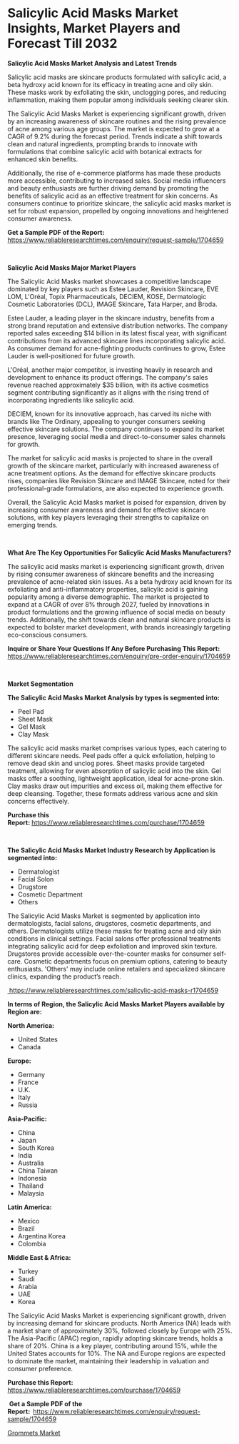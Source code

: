 <p><h1>Salicylic Acid Masks Market Insights, Market Players and Forecast Till 2032</h1></p><p><strong>Salicylic Acid Masks Market Analysis and Latest Trends</strong></p>
<p><p>Salicylic acid masks are skincare products formulated with salicylic acid, a beta hydroxy acid known for its efficacy in treating acne and oily skin. These masks work by exfoliating the skin, unclogging pores, and reducing inflammation, making them popular among individuals seeking clearer skin. </p><p>The Salicylic Acid Masks Market is experiencing significant growth, driven by an increasing awareness of skincare routines and the rising prevalence of acne among various age groups. The market is expected to grow at a CAGR of 9.2% during the forecast period. Trends indicate a shift towards clean and natural ingredients, prompting brands to innovate with formulations that combine salicylic acid with botanical extracts for enhanced skin benefits. </p><p>Additionally, the rise of e-commerce platforms has made these products more accessible, contributing to increased sales. Social media influencers and beauty enthusiasts are further driving demand by promoting the benefits of salicylic acid as an effective treatment for skin concerns. As consumers continue to prioritize skincare, the salicylic acid masks market is set for robust expansion, propelled by ongoing innovations and heightened consumer awareness.</p></p>
<p><strong>Get a Sample PDF of the Report:&nbsp;</strong> <a href="https://www.reliableresearchtimes.com/enquiry/request-sample/1704659?utm_campaign=3167&utm_medium=2&utm_source=Github&utm_content=ia&utm_term=27032025&utm_id=salicylic-acid-masks">https://www.reliableresearchtimes.com/enquiry/request-sample/1704659</a></p>
<p>&nbsp;</p>
<p><strong>Salicylic Acid Masks Major Market Players</strong></p>
<p><p>The Salicylic Acid Masks market showcases a competitive landscape dominated by key players such as Estee Lauder, Revision Skincare, EVE LOM, L'Oréal, Topix Pharmaceuticals, DECIEM, KOSE, Dermatologic Cosmetic Laboratories (DCL), IMAGE Skincare, Tata Harper, and Broda. </p><p>Estee Lauder, a leading player in the skincare industry, benefits from a strong brand reputation and extensive distribution networks. The company reported sales exceeding $14 billion in its latest fiscal year, with significant contributions from its advanced skincare lines incorporating salicylic acid. As consumer demand for acne-fighting products continues to grow, Estee Lauder is well-positioned for future growth.</p><p>L'Oréal, another major competitor, is investing heavily in research and development to enhance its product offerings. The company's sales revenue reached approximately $35 billion, with its active cosmetics segment contributing significantly as it aligns with the rising trend of incorporating ingredients like salicylic acid. </p><p>DECIEM, known for its innovative approach, has carved its niche with brands like The Ordinary, appealing to younger consumers seeking effective skincare solutions. The company continues to expand its market presence, leveraging social media and direct-to-consumer sales channels for growth. </p><p>The market for salicylic acid masks is projected to share in the overall growth of the skincare market, particularly with increased awareness of acne treatment options. As the demand for effective skincare products rises, companies like Revision Skincare and IMAGE Skincare, noted for their professional-grade formulations, are also expected to experience growth.</p><p>Overall, the Salicylic Acid Masks market is poised for expansion, driven by increasing consumer awareness and demand for effective skincare solutions, with key players leveraging their strengths to capitalize on emerging trends.</p></p>
<p>&nbsp;</p>
<p><strong>What Are The Key Opportunities For Salicylic Acid Masks Manufacturers?</strong></p>
<p><p>The salicylic acid masks market is experiencing significant growth, driven by rising consumer awareness of skincare benefits and the increasing prevalence of acne-related skin issues. As a beta hydroxy acid known for its exfoliating and anti-inflammatory properties, salicylic acid is gaining popularity among a diverse demographic. The market is projected to expand at a CAGR of over 8% through 2027, fueled by innovations in product formulations and the growing influence of social media on beauty trends. Additionally, the shift towards clean and natural skincare products is expected to bolster market development, with brands increasingly targeting eco-conscious consumers.</p></p>
<p><strong>Inquire or Share Your Questions If Any Before Purchasing This Report:</strong> <a href="https://www.reliableresearchtimes.com/enquiry/pre-order-enquiry/1704659?utm_campaign=3167&utm_medium=2&utm_source=Github&utm_content=ia&utm_term=27032025&utm_id=salicylic-acid-masks">https://www.reliableresearchtimes.com/enquiry/pre-order-enquiry/1704659</a></p>
<p>&nbsp;</p>
<p><strong>Market Segmentation</strong></p>
<p><strong>The Salicylic Acid Masks Market Analysis by types is segmented into:</strong></p>
<p><ul><li>Peel Pad</li><li>Sheet Mask</li><li>Gel Mask</li><li>Clay Mask</li></ul></p>
<p><p>The salicylic acid masks market comprises various types, each catering to different skincare needs. Peel pads offer a quick exfoliation, helping to remove dead skin and unclog pores. Sheet masks provide targeted treatment, allowing for even absorption of salicylic acid into the skin. Gel masks offer a soothing, lightweight application, ideal for acne-prone skin. Clay masks draw out impurities and excess oil, making them effective for deep cleansing. Together, these formats address various acne and skin concerns effectively.</p></p>
<p><strong>Purchase this Report:&nbsp;</strong><a href="https://www.reliableresearchtimes.com/purchase/1704659?utm_campaign=3167&utm_medium=2&utm_source=Github&utm_content=ia&utm_term=27032025&utm_id=salicylic-acid-masks">https://www.reliableresearchtimes.com/purchase/1704659</a></p>
<p>&nbsp;</p>
<p><strong>The Salicylic Acid Masks Market Industry Research by Application is segmented into:</strong></p>
<p><ul><li>Dermatologist</li><li>Facial Solon</li><li>Drugstore</li><li>Cosmetic Department</li><li>Others</li></ul></p>
<p><p>The Salicylic Acid Masks Market is segmented by application into dermatologists, facial salons, drugstores, cosmetic departments, and others. Dermatologists utilize these masks for treating acne and oily skin conditions in clinical settings. Facial salons offer professional treatments integrating salicylic acid for deep exfoliation and improved skin texture. Drugstores provide accessible over-the-counter masks for consumer self-care. Cosmetic departments focus on premium options, catering to beauty enthusiasts. 'Others' may include online retailers and specialized skincare clinics, expanding the product’s reach.</p></p>
<p><a href="https://www.reliableresearchtimes.com/salicylic-acid-masks-r1704659?utm_campaign=3167&utm_medium=2&utm_source=Github&utm_content=ia&utm_term=27032025&utm_id=salicylic-acid-masks">&nbsp;https://www.reliableresearchtimes.com/salicylic-acid-masks-r1704659</a></p>
<p><strong>In terms of Region, the Salicylic Acid Masks Market Players available by Region are:</strong></p>
<p>
    <p> <strong> North America: </strong>
        <ul>
            <li>United States</li>
            <li>Canada</li>
        </ul>
        </p> 
    <p> <strong> Europe: </strong>
        <ul>
            <li>Germany</li>
            <li>France</li>
            <li>U.K.</li>
            <li>Italy</li>
            <li>Russia</li>
        </ul>
        </p> 
    <p> <strong> Asia-Pacific: </strong>
        <ul>
            <li>China</li>
            <li>Japan</li>
            <li>South Korea</li>
            <li>India</li>
            <li>Australia</li>
            <li>China Taiwan</li>
            <li>Indonesia</li>
            <li>Thailand</li>
            <li>Malaysia</li>
        </ul>
        </p> 
    <p> <strong> Latin America: </strong>
        <ul>
            <li>Mexico</li>
            <li>Brazil</li>
            <li>Argentina Korea</li>
            <li>Colombia</li>
        </ul>
        </p> 
    <p> <strong> Middle East & Africa: </strong>
        <ul>
            <li>Turkey</li>
            <li>Saudi</li>
            <li>Arabia</li>
            <li>UAE</li>
            <li>Korea</li>
        </ul>
    </p>
    </p>
<p><p>The Salicylic Acid Masks Market is experiencing significant growth, driven by increasing demand for skincare products. North America (NA) leads with a market share of approximately 30%, followed closely by Europe with 25%. The Asia-Pacific (APAC) region, rapidly adopting skincare trends, holds a share of 20%. China is a key player, contributing around 15%, while the United States accounts for 10%. The NA and Europe regions are expected to dominate the market, maintaining their leadership in valuation and consumer preference.</p></p>
<p><strong>Purchase this Report: </strong><a href="https://www.reliableresearchtimes.com/purchase/1704659?utm_campaign=3167&utm_medium=2&utm_source=Github&utm_content=ia&utm_term=27032025&utm_id=salicylic-acid-masks">https://www.reliableresearchtimes.com/purchase/1704659</a></p>
<p>&nbsp;<strong>Get a Sample PDF of the Report:&nbsp;&nbsp;</strong><a href="https://www.reliableresearchtimes.com/enquiry/request-sample/1704659?utm_campaign=3167&utm_medium=2&utm_source=Github&utm_content=ia&utm_term=27032025&utm_id=salicylic-acid-masks">https://www.reliableresearchtimes.com/enquiry/request-sample/1704659</a></p>
<p><strong></strong></p>
<p><p><a href="https://github.com/SamiaChowdhury801/Market-Research-Report-List-2/blob/main/grommets-market.md?utm_campaign=3167&utm_medium=2&utm_source=Github&utm_content=ia&utm_term=27032025&utm_id=salicylic-acid-masks">Grommets Market</a></p></p>